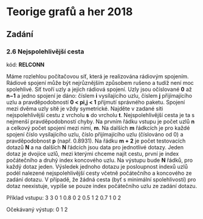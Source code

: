 # Teorige grafů a her 2018

## Zadání
### 2.6 Nejspolehlivější cesta
kód: **RELCONN**

Máme rozlehlou počítačovou síť, která je realizována rádiovým spojením. Rádiové spojení může být nejrůznějším
způsobem rušeno a tudíž není moc spolehlivé. Síť tvoří uzly a jejich rádiová spojení. Uzly jsou očíslované **0** až **n−1**
a jedno spojení je dáno: číslem **i** vysílajícího uzlu, číslem **j** přijímajícího uzlu a pravděpodobností **0 < pi,j < 1**
přijmutí správného paketu. Spojení mezi dvěma uzly sítě je vždy symetrické. Najděte v zadané síti nejspolehlivější
cestu z vrcholu **s** do vrcholu **t**. Nejspolehlivější cesta je ta s nejmenší pravděpodobností chyby.
Na prvním řádku vstupu je počet uzlů **n** a celkový počet spojení mezi nimi, **m**. Na dalších **m** řádkcích je pro
každé spojení číslo vysílajícího uzlu, číslo přijímajícího uzlu (číslováno od 0) a pravděpodobnost **p** (např. 0.8931).
Na řádku **m + 2** je počet testovacích dotazů **N** a na dalších **N** řádcích jsou data pro jednotlivé dotazy. Jeden
dotaz je dvojice uzlů, mezi kterými chceme najít cestu, první je index počátečního a druhý index koncového
uzlu.
Na výstupu bude **N** řádků, pro každý dotaz jeden. Výsledek jednoho dotazu je posloupnost indexů uzlů podél
nalezené nejspolehlivější cesty včetně počátečního a koncového ze zadání dotazu. V případě, že žádná cesta (byť
s minimální spolehlivostí) pro dotaz neexistuje, vypíše se pouze index počátečního uzlu ze zadání dotazu.

Příklad vstupu:
3 3
0 1 0.8
0 2 0.5
1 2 0.7
1
0 2

Očekávaný výstup:
0 1 2
